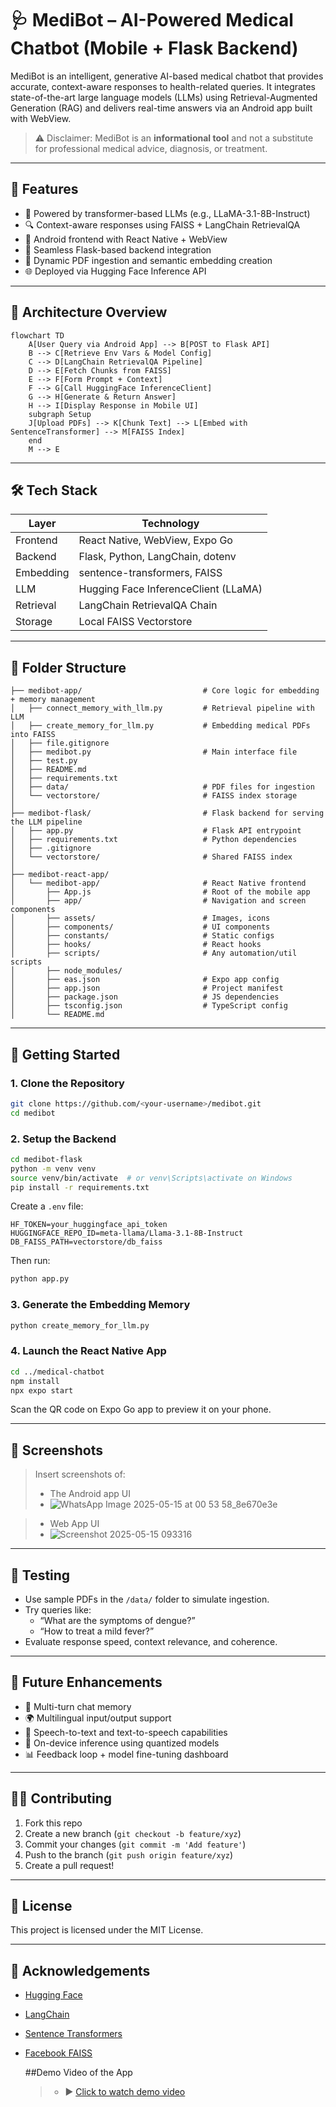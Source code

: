 # 🩺 MediBot – AI-Powered Medical Chatbot (Mobile + Flask Backend)

MediBot is an intelligent, generative AI-based medical chatbot that provides accurate, context-aware responses to health-related queries. It integrates state-of-the-art large language models (LLMs) using Retrieval-Augmented Generation (RAG) and delivers real-time answers via an Android app built with WebView.

> ⚠️ Disclaimer: MediBot is an **informational tool** and not a substitute for professional medical advice, diagnosis, or treatment.

---

## 📌 Features

- 🧠 Powered by transformer-based LLMs (e.g., LLaMA-3.1-8B-Instruct)
- 🔍 Context-aware responses using FAISS + LangChain RetrievalQA
- 📱 Android frontend with React Native + WebView
- 🔗 Seamless Flask-based backend integration
- 📂 Dynamic PDF ingestion and semantic embedding creation
- 🌐 Deployed via Hugging Face Inference API

---

## 📐 Architecture Overview

```mermaid
flowchart TD
    A[User Query via Android App] --> B[POST to Flask API]
    B --> C[Retrieve Env Vars & Model Config]
    C --> D[LangChain RetrievalQA Pipeline]
    D --> E[Fetch Chunks from FAISS]
    E --> F[Form Prompt + Context]
    F --> G[Call HuggingFace InferenceClient]
    G --> H[Generate & Return Answer]
    H --> I[Display Response in Mobile UI]
    subgraph Setup
    J[Upload PDFs] --> K[Chunk Text] --> L[Embed with SentenceTransformer] --> M[FAISS Index]
    end
    M --> E
```

---

## 🛠️ Tech Stack

| Layer       | Technology                            |
|------------|----------------------------------------|
| Frontend   | React Native, WebView, Expo Go         |
| Backend    | Flask, Python, LangChain, dotenv       |
| Embedding  | sentence-transformers, FAISS           |
| LLM        | Hugging Face InferenceClient (LLaMA)   |
| Retrieval  | LangChain RetrievalQA Chain            |
| Storage    | Local FAISS Vectorstore                |

---

## 📂 Folder Structure

```
├── medibot-app/                           # Core logic for embedding + memory management
│   ├── connect_memory_with_llm.py         # Retrieval pipeline with LLM
│   ├── create_memory_for_llm.py           # Embedding medical PDFs into FAISS
│   ├── file.gitignore
│   ├── medibot.py                         # Main interface file
│   ├── test.py
│   ├── README.md
│   ├── requirements.txt
│   ├── data/                              # PDF files for ingestion
│   └── vectorstore/                       # FAISS index storage
│
├── medibot-flask/                         # Flask backend for serving the LLM pipeline
│   ├── app.py                             # Flask API entrypoint
│   ├── requirements.txt                   # Python dependencies
│   ├── .gitignore
│   └── vectorstore/                       # Shared FAISS index
│
├── medibot-react-app/
│   └── medibot-app/                       # React Native frontend
│       ├── App.js                         # Root of the mobile app
│       ├── app/                           # Navigation and screen components
│       ├── assets/                        # Images, icons
│       ├── components/                    # UI components
│       ├── constants/                     # Static configs
│       ├── hooks/                         # React hooks
│       ├── scripts/                       # Any automation/util scripts
│       ├── node_modules/
│       ├── eas.json                       # Expo app config
│       ├── app.json                       # Project manifest
│       ├── package.json                   # JS dependencies
│       ├── tsconfig.json                  # TypeScript config
│       └── README.md

```

---

## 🚀 Getting Started

### 1. Clone the Repository

```bash
git clone https://github.com/<your-username>/medibot.git
cd medibot
```

### 2. Setup the Backend

```bash
cd medibot-flask
python -m venv venv
source venv/bin/activate  # or venv\Scripts\activate on Windows
pip install -r requirements.txt
```

Create a `.env` file:

```env
HF_TOKEN=your_huggingface_api_token
HUGGINGFACE_REPO_ID=meta-llama/Llama-3.1-8B-Instruct
DB_FAISS_PATH=vectorstore/db_faiss
```

Then run:

```bash
python app.py
```

### 3. Generate the Embedding Memory

```bash
python create_memory_for_llm.py
```

### 4. Launch the React Native App

```bash
cd ../medical-chatbot
npm install
npx expo start
```

Scan the QR code on Expo Go app to preview it on your phone.

---

## 📸 Screenshots

> Insert screenshots of:
> - The Android app UI
> - ![WhatsApp Image 2025-05-15 at 00 53 58_8e670e3e](https://github.com/user-attachments/assets/a5a1086a-cba0-4e46-b995-cd104f64f280)


> - Web App UI
> - ![Screenshot 2025-05-15 093316](https://github.com/user-attachments/assets/9811acb0-fcb1-4e36-8162-b5c4081937c4)

---

## 🧪 Testing

- Use sample PDFs in the `/data/` folder to simulate ingestion.
- Try queries like:
  - “What are the symptoms of dengue?”
  - “How to treat a mild fever?”
- Evaluate response speed, context relevance, and coherence.

---

## 🔄 Future Enhancements

- 🔁 Multi-turn chat memory
- 🌍 Multilingual input/output support
- 🎤 Speech-to-text and text-to-speech capabilities
- 💾 On-device inference using quantized models
- 📊 Feedback loop + model fine-tuning dashboard

---

## 🙋‍♀️ Contributing

1. Fork this repo
2. Create a new branch (`git checkout -b feature/xyz`)
3. Commit your changes (`git commit -m 'Add feature'`)
4. Push to the branch (`git push origin feature/xyz`)
5. Create a pull request!

---

## 📜 License

This project is licensed under the MIT License.

---

## 🙏 Acknowledgements

- [Hugging Face](https://huggingface.co/)
- [LangChain](https://www.langchain.com/)
- [Sentence Transformers](https://www.sbert.net/)
- [Facebook FAISS](https://github.com/facebookresearch/faiss)

  ##Demo Video of the App
  > - ▶️ [Click to watch demo video](https://drive.google.com/file/d/16abeNkGZDUOgxbr0eU3Nh1QSieIvljCx/view?usp=sharing)
